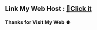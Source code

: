 ## Link My Web Host : [🔗Click it](https://ahmadsyaifuddin-99.github.io) 

### Thanks for Visit My Web ⬆️
